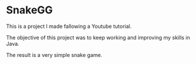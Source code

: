 # SnakeGG
 This is a project I made fallowing a Youtube tutorial.
 
 The objective of this project was to keep working and improving my skills in Java.
 
 The result is a very simple snake game. 
